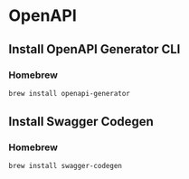 # OpenAPI

## Install OpenAPI Generator CLI

### Homebrew

```sh
brew install openapi-generator
```

## Install Swagger Codegen

### Homebrew

```sh
brew install swagger-codegen
```
